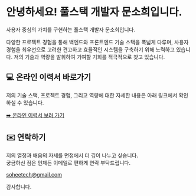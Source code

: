 # 안녕하세요! 풀스택 개발자 문소희입니다.

사용자 중심의 가치를 구현하는 풀스택 개발자 문소희입니다.

다양한 프로젝트 경험을 통해 백엔드와 프론트엔드 기술 스택을 폭넓게 다루며, 사용자 경험을 최우선으로 고려한 견고하고 효율적인 시스템을 구축하기 위해 노력하고 있습니다. 저의 기술과 역량을 발휘하여 기여할 기회를 적극적으로 찾고 있습니다.

## 💻 온라인 이력서 바로가기

저의 기술 스택, 프로젝트 경험, 그리고 역량에 대한 자세한 내용은 아래 링크에서 확인하실 수 있습니다.

[➡️ 온라인 이력서 보러 가기](https://soheetech.github.io/resume/)

## ✉️ 연락하기

저의 열정과 배움의 자세를 면접에서 더 깊이 나누고 싶습니다.  
궁금하신 점은 언제든 이메일로 편하게 연락 부탁드립니다.

[soheetech@gmail.com](mailto:soheetech@gmail.com)

감사합니다.
